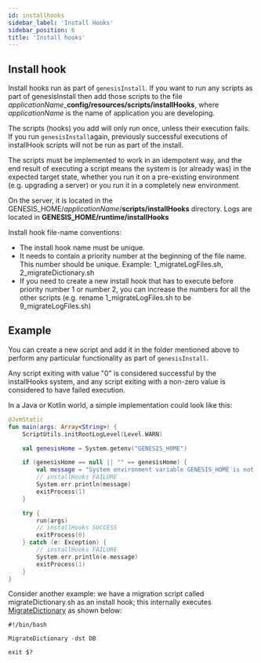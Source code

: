```yaml
---
id: installhooks
sidebar_label: 'Install Hooks'
sidebar_position: 6
title: 'Install hooks'
---
```


## Install hook
Install hooks run as part of `genesisInstall`. If you want to run any scripts as part of genesisInstall then add those scripts to the file  *applicationName*_**config/resources/scripts/installHooks**, where *applicationName* is the name of application you are developing. 

The scripts (hooks) you add will only run once, unless their execution fails. If you run `genesisInstall`again, previously successful executions of installHook scripts will not be run as part of the install. 

The scripts must be implemented to work in an idempotent way, and the end result of executing a script means the system is (or already was) in the expected target state, whether you run it on a pre-existing environment (e.g. upgrading a server) or you run it in a completely new environment.

On the server, it is located in the GENESIS_HOME/*applicationName*/**scripts/installHooks** directory. Logs are located in **GENESIS_HOME/runtime/installHooks**

Install hook file-name conventions:
- The install hook name must be unique.
- It needs to contain a priority number at the beginning of the file name. This number should be unique.
Example: 1_migrateLogFiles.sh, 2_migrateDictionary.sh
- If you need to create a new install hook that has to execute before priority number 1 or number 2, you can increase the numbers for all the other scripts (e.g. rename 1_migrateLogFiles.sh to be 9_migrateLogFiles.sh)

## Example

You can create a new script and add it in  the folder mentioned above to perform any particular functionality as part of `genesisInstall`.

Any script exiting with value "0" is considered successful by the installHooks system, and any script exiting with a non-zero value is considered to have failed execution. 

In a Java or Kotlin world, a simple implementation could look like this:

```kotlin
@JvmStatic
fun main(args: Array<String>) {
    ScriptUtils.initRootLogLevel(Level.WARN)

    val genesisHome = System.getenv("GENESIS_HOME")

    if (genesisHome == null || "" == genesisHome) {
        val message = "System environment variable GENESIS_HOME is not set. Aborting migration process..."
        // installHooks FAILURE
        System.err.println(message)
        exitProcess(1)
    }

    try {
        run(args)
        // installHooks SUCCESS
        exitProcess(0)
    } catch (e: Exception) {
        // installHooks FAILURE
        System.err.println(e.message)
        exitProcess(1)
    }
}
```

Consider another example: we have a migration script called migrateDictionary.sh as an install hook; this internally executes [MigrateDictionary](/managing-applications/operate/on-the-host/helpful-commands/#migratedictionary) as shown below:

```shell
#!/bin/bash

MigrateDictionary -dst DB

exit $?
```

